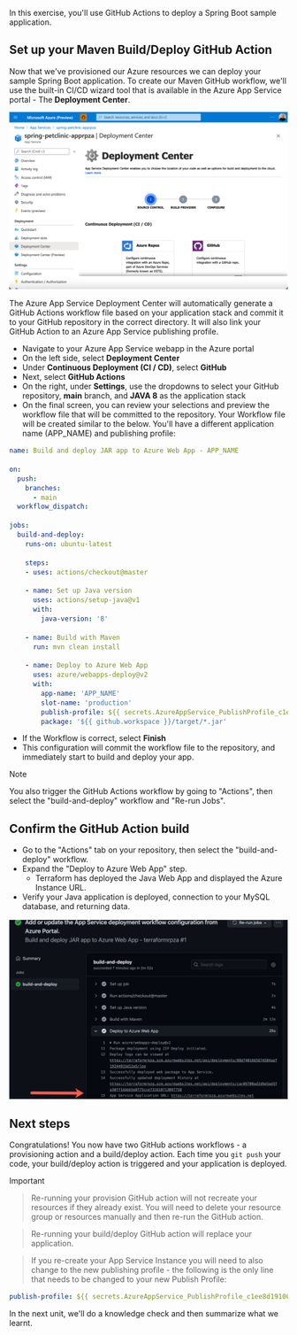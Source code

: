 In this exercise, you'll use GitHub Actions to deploy a Spring Boot sample application.

## Set up your Maven Build/Deploy GitHub Action

Now that we've provisioned our Azure resources we can deploy your sample Spring Boot application.
To create our Maven GitHub workflow, we'll use the built-in CI/CD wizard tool that is available in the Azure App Service portal - The **Deployment Center**.

![Deployment Center.](../media/4-deployment.png)

The Azure App Service Deployment Center will automatically generate a GitHub Actions workflow file based on your application stack and commit it to your GitHub repository in the correct directory. It will also link your GitHub Action to an Azure App Service publishing profile.

- Navigate to your Azure App Service webapp in the Azure portal
- On the left side, select **Deployment Center**
- Under **Continuous Deployment (CI / CD)**, select **GitHub**
- Next, select **GitHub Actions**
- On the right, under **Settings**, use the dropdowns to select your GitHub repository, **main** branch, and **JAVA 8** as the application stack
- On the final screen, you can review your selections and preview the workflow file that will be committed to the repository. Your Workflow file will be created similar to the below. You'll have a different application name (APP_NAME) and publishing profile:

```yml
name: Build and deploy JAR app to Azure Web App - APP_NAME

on:
  push:
    branches:
      - main
  workflow_dispatch:

jobs:
  build-and-deploy:
    runs-on: ubuntu-latest

    steps:
    - uses: actions/checkout@master

    - name: Set up Java version
      uses: actions/setup-java@v1
      with:
        java-version: '8'

    - name: Build with Maven
      run: mvn clean install

    - name: Deploy to Azure Web App
      uses: azure/webapps-deploy@v2
      with:
        app-name: 'APP_NAME'
        slot-name: 'production'
        publish-profile: ${{ secrets.AzureAppService_PublishProfile_c1ee8d191003493b9c9e13a9b78ad2c3 }}
        package: '${{ github.workspace }}/target/*.jar'
```

- If the Workflow is correct, select **Finish**
- This configuration will commit the workflow file to the repository, and immediately start to build and deploy your app.

> [!NOTE]
> You also trigger the GitHub Actions workflow by going to "Actions", then select the "build-and-deploy" workflow and "Re-run Jobs".

## Confirm the GitHub Action build

- Go to the "Actions" tab on your repository, then select the "build-and-deploy" workflow.
- Expand the "Deploy to Azure Web App" step.
  - Terraform has deployed the Java Web App and displayed the Azure Instance URL.
- Verify your Java application is deployed, connection to your MySQL database, and returning data.

![Maven GitHubAction run.](../media/4-maven-run.png)

## Next steps

Congratulations! You now have two GitHub actions workflows - a provisioning action and a build/deploy action.
Each time you `git push` your code, your build/deploy action is triggered and your application is deployed.

> [!IMPORTANT]

> Re-running your provision GitHub action will not recreate your resources if they already exist. You will need to delete your resource group or resources manually and then re-run the GitHub action.

> Re-running your build/deploy GitHub action will replace your application.

> If you re-create your App Service Instance you will need to also change to the new publishing profile  - the following is the only line that needs to be changed to your new Publish Profile:

```yml
publish-profile: ${{ secrets.AzureAppService_PublishProfile_c1ee8d191003493b9c9e13a9b78ad2c3 }}
```

In the next unit, we'll do a knowledge check and then summarize what we learnt.

